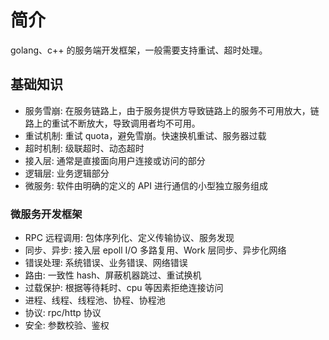 # 简介
golang、c++ 的服务端开发框架，一般需要支持重试、超时处理。

## 基础知识
- 服务雪崩: 在服务链路上，由于服务提供方导致链路上的服务不可用放大，链路上的重试不断放大，导致调用者均不可用。
- 重试机制: 重试 quota，避免雪崩。快速换机重试、服务器过载
- 超时机制: 级联超时、动态超时
- 接入层: 通常是直接面向用户连接或访问的部分
- 逻辑层: 业务逻辑部分
- 微服务: 软件由明确的定义的 API 进行通信的小型独立服务组成

### 微服务开发框架
- RPC 远程调用: 包体序列化、定义传输协议、服务发现
- 同步、异步: 接入层 epoll I/O 多路复用、Work 层同步、异步化网络
- 错误处理: 系统错误、业务错误、网络错误
- 路由: 一致性 hash、屏蔽机器跳过、重试换机
- 过载保护: 根据等待耗时、cpu 等因素拒绝连接访问
- 进程、线程、线程池、协程、协程池
- 协议: rpc/http 协议
- 安全: 参数校验、鉴权
